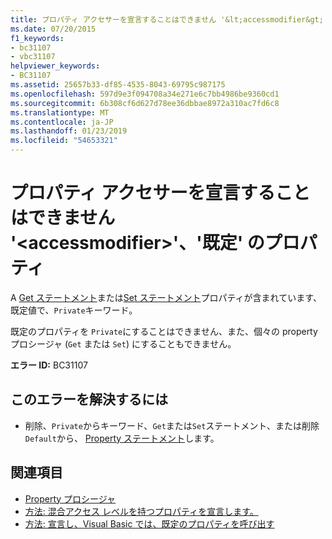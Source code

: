 ```yaml
---
title: プロパティ アクセサーを宣言することはできません '&lt;accessmodifier&gt;'、'既定' のプロパティ
ms.date: 07/20/2015
f1_keywords:
- bc31107
- vbc31107
helpviewer_keywords:
- BC31107
ms.assetid: 25657b33-df85-4535-8043-69795c987175
ms.openlocfilehash: 597d9e3f094708a34e271e6c7bb4986be9360cd1
ms.sourcegitcommit: 6b308cf6d627d78ee36dbbae8972a310ac7fd6c8
ms.translationtype: MT
ms.contentlocale: ja-JP
ms.lasthandoff: 01/23/2019
ms.locfileid: "54653321"
---
```

# <a name="property-accessors-cannot-be-declared-ltaccessmodifiergt-in-a-default-property"></a>プロパティ アクセサーを宣言することはできません '&lt;accessmodifier&gt;'、'既定' のプロパティ
A [Get ステートメント](../../visual-basic/language-reference/statements/get-statement.md)または[Set ステートメント](../../visual-basic/language-reference/statements/set-statement.md)プロパティが含まれています、既定値で、`Private`キーワード。  
  
 既定のプロパティを `Private`にすることはできません、また、個々の property プロシージャ (`Get` または `Set`) にすることもできません。  
  
 **エラー ID:** BC31107  
  
## <a name="to-correct-this-error"></a>このエラーを解決するには  
  
-   削除、`Private`からキーワード、`Get`または`Set`ステートメント、または削除`Default`から、 [Property ステートメント](../../visual-basic/language-reference/statements/property-statement.md)します。  
  
## <a name="see-also"></a>関連項目
- [Property プロシージャ](../../visual-basic/programming-guide/language-features/procedures/property-procedures.md)
- [方法: 混合アクセス レベルを持つプロパティを宣言します。](../../visual-basic/programming-guide/language-features/procedures/how-to-declare-a-property-with-mixed-access-levels.md)
- [方法: 宣言し、Visual Basic では、既定のプロパティを呼び出す](../../visual-basic/programming-guide/language-features/procedures/how-to-declare-and-call-a-default-property.md)
